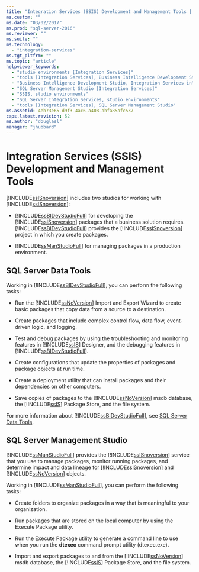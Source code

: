 ```yaml
---
title: "Integration Services (SSIS) Development and Management Tools | Microsoft Docs"
ms.custom: ""
ms.date: "03/02/2017"
ms.prod: "sql-server-2016"
ms.reviewer: ""
ms.suite: ""
ms.technology: 
  - "integration-services"
ms.tgt_pltfrm: ""
ms.topic: "article"
helpviewer_keywords: 
  - "studio environments [Integration Services]"
  - "tools [Integration Services], Business Intelligence Development Studio"
  - "Business Intelligence Development Studio, Integration Services in"
  - "SQL Server Management Studio [Integration Services]"
  - "SSIS, studio environments"
  - "SQL Server Integration Services, studio environments"
  - "tools [Integration Services], SQL Server Management Studio"
ms.assetid: 4eb73e65-d9f3-4ac6-a408-abfa85afc537
caps.latest.revision: 52
ms.author: "douglasl"
manager: "jhubbard"
---
```

# Integration Services (SSIS) Development and Management Tools
  [!INCLUDE[ssISnoversion](../a9notintoc/includes/ssisnoversion-md.md)] includes two studios for working with [!INCLUDE[ssISnoversion](../a9notintoc/includes/ssisnoversion-md.md)]:  
  
-   [!INCLUDE[ssBIDevStudioFull](../a9notintoc/includes/ssbidevstudiofull-md.md)] for developing the [!INCLUDE[ssISnoversion](../a9notintoc/includes/ssisnoversion-md.md)] packages that a business solution requires. [!INCLUDE[ssBIDevStudioFull](../a9notintoc/includes/ssbidevstudiofull-md.md)] provides the [!INCLUDE[ssISnoversion](../a9notintoc/includes/ssisnoversion-md.md)] project in which you create packages.  
  
-   [!INCLUDE[ssManStudioFull](../a9notintoc/includes/ssmanstudiofull-md.md)] for managing packages in a production environment.  
  
## SQL Server Data Tools  
 Working in [!INCLUDE[ssBIDevStudioFull](../a9notintoc/includes/ssbidevstudiofull-md.md)], you can perform the following tasks:  
  
-   Run the [!INCLUDE[ssNoVersion](../a9notintoc/includes/ssnoversion-md.md)] Import and Export Wizard to create basic packages that copy data from a source to a destination.  
  
-   Create packages that include complex control flow, data flow, event-driven logic, and logging.  
  
-   Test and debug packages by using the troubleshooting and monitoring features in [!INCLUDE[ssIS](../a9retired/includes/ssis-md.md)] Designer, and the debugging features in [!INCLUDE[ssBIDevStudioFull](../a9notintoc/includes/ssbidevstudiofull-md.md)].  
  
-   Create configurations that update the properties of packages and package objects at run time.  
  
-   Create a deployment utility that can install packages and their dependencies on other computers.  
  
-   Save copies of packages to the [!INCLUDE[ssNoVersion](../a9notintoc/includes/ssnoversion-md.md)] msdb database, the [!INCLUDE[ssIS](../a9retired/includes/ssis-md.md)] Package Store, and the file system.  
  
 For more information about [!INCLUDE[ssBIDevStudioFull](../a9notintoc/includes/ssbidevstudiofull-md.md)], see [SQL Server Data Tools](https://msdn.microsoft.com/library/hh272686.aspx).  
  
## SQL Server Management Studio  
 [!INCLUDE[ssManStudioFull](../a9notintoc/includes/ssmanstudiofull-md.md)] provides the [!INCLUDE[ssISnoversion](../a9notintoc/includes/ssisnoversion-md.md)] service that you use to manage packages, monitor running packages, and determine impact and data lineage for [!INCLUDE[ssISnoversion](../a9notintoc/includes/ssisnoversion-md.md)] and [!INCLUDE[ssNoVersion](../a9notintoc/includes/ssnoversion-md.md)] objects.  
  
 Working in [!INCLUDE[ssManStudioFull](../a9notintoc/includes/ssmanstudiofull-md.md)], you can perform the following tasks:  
  
-   Create folders to organize packages in a way that is meaningful to your organization.  
  
-   Run packages that are stored on the local computer by using the Execute Package utility.  
  
-   Run the Execute Package utility to generate a command line to use when you run the **dtexec** command prompt utility (dtexec.exe).  
  
-   Import and export packages to and from the [!INCLUDE[ssNoVersion](../a9notintoc/includes/ssnoversion-md.md)] msdb database, the [!INCLUDE[ssIS](../a9retired/includes/ssis-md.md)] Package Store, and the file system.  
